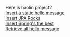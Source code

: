 Here is haolin project2\
[Insert a static hello message](http://5200haolinp2.us-east-2.elasticbeanstalk.com/api/hello/insert)\
[Insert JPA Rocks](http://5200haolinp2.us-east-2.elasticbeanstalk.com/api/hello/insert/JPA%20is%20great
)\
[Insert Spring's the best](http://5200haolinp2.us-east-2.elasticbeanstalk.com/api/hello/insert/Spring's%20the%20best
)\
[Retrieve all hello message](http://5200haolinp2.us-east-2.elasticbeanstalk.com/api/hello/select/all)
